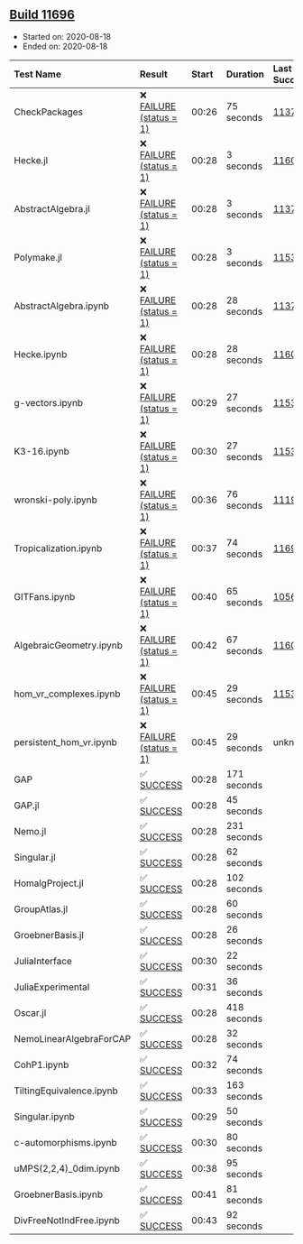## [Build 11696](https://oscarci.mathematik.uni-kl.de/job/oscar/11696/)

* Started on: 2020-08-18
* Ended on: 2020-08-18

| Test Name    | Result | Start | Duration | Last Success | First Failure |
|:-------------|:-------|:------|:---------|:-------------|:--------------|
| CheckPackages | ❌ [FAILURE (status = 1)](https://oscarci.mathematik.uni-kl.de/job/oscar/11696/artifact/logs/build-11696/CheckPackages.log) | 00:26 | 75 seconds | [11376](https://oscarci.mathematik.uni-kl.de/job/oscar/11376/) | [11377](https://oscarci.mathematik.uni-kl.de/job/oscar/11377/) |
| Hecke.jl | ❌ [FAILURE (status = 1)](https://oscarci.mathematik.uni-kl.de/job/oscar/11696/artifact/logs/build-11696/Hecke.jl.log) | 00:28 | 3 seconds | [11602](https://oscarci.mathematik.uni-kl.de/job/oscar/11602/) | [11603](https://oscarci.mathematik.uni-kl.de/job/oscar/11603/) |
| AbstractAlgebra.jl | ❌ [FAILURE (status = 1)](https://oscarci.mathematik.uni-kl.de/job/oscar/11696/artifact/logs/build-11696/AbstractAlgebra.jl.log) | 00:28 | 3 seconds | [11376](https://oscarci.mathematik.uni-kl.de/job/oscar/11376/) | [11377](https://oscarci.mathematik.uni-kl.de/job/oscar/11377/) |
| Polymake.jl | ❌ [FAILURE (status = 1)](https://oscarci.mathematik.uni-kl.de/job/oscar/11696/artifact/logs/build-11696/Polymake.jl.log) | 00:28 | 3 seconds | [11532](https://oscarci.mathematik.uni-kl.de/job/oscar/11532/) | [11533](https://oscarci.mathematik.uni-kl.de/job/oscar/11533/) |
| AbstractAlgebra.ipynb | ❌ [FAILURE (status = 1)](https://oscarci.mathematik.uni-kl.de/job/oscar/11696/artifact/logs/build-11696/AbstractAlgebra.ipynb.log) | 00:28 | 28 seconds | [11376](https://oscarci.mathematik.uni-kl.de/job/oscar/11376/) | [11377](https://oscarci.mathematik.uni-kl.de/job/oscar/11377/) |
| Hecke.ipynb | ❌ [FAILURE (status = 1)](https://oscarci.mathematik.uni-kl.de/job/oscar/11696/artifact/logs/build-11696/Hecke.ipynb.log) | 00:28 | 28 seconds | [11602](https://oscarci.mathematik.uni-kl.de/job/oscar/11602/) | [11603](https://oscarci.mathematik.uni-kl.de/job/oscar/11603/) |
| g-vectors.ipynb | ❌ [FAILURE (status = 1)](https://oscarci.mathematik.uni-kl.de/job/oscar/11696/artifact/logs/build-11696/g-vectors.ipynb.log) | 00:29 | 27 seconds | [11532](https://oscarci.mathematik.uni-kl.de/job/oscar/11532/) | [11533](https://oscarci.mathematik.uni-kl.de/job/oscar/11533/) |
| K3-16.ipynb | ❌ [FAILURE (status = 1)](https://oscarci.mathematik.uni-kl.de/job/oscar/11696/artifact/logs/build-11696/K3-16.ipynb.log) | 00:30 | 27 seconds | [11532](https://oscarci.mathematik.uni-kl.de/job/oscar/11532/) | [11533](https://oscarci.mathematik.uni-kl.de/job/oscar/11533/) |
| wronski-poly.ipynb | ❌ [FAILURE (status = 1)](https://oscarci.mathematik.uni-kl.de/job/oscar/11696/artifact/logs/build-11696/wronski-poly.ipynb.log) | 00:36 | 76 seconds | [11192](https://oscarci.mathematik.uni-kl.de/job/oscar/11192/) | [11193](https://oscarci.mathematik.uni-kl.de/job/oscar/11193/) |
| Tropicalization.ipynb | ❌ [FAILURE (status = 1)](https://oscarci.mathematik.uni-kl.de/job/oscar/11696/artifact/logs/build-11696/Tropicalization.ipynb.log) | 00:37 | 74 seconds | [11695](https://oscarci.mathematik.uni-kl.de/job/oscar/11695/) | [11696](https://oscarci.mathematik.uni-kl.de/job/oscar/11696/) |
| GITFans.ipynb | ❌ [FAILURE (status = 1)](https://oscarci.mathematik.uni-kl.de/job/oscar/11696/artifact/logs/build-11696/GITFans.ipynb.log) | 00:40 | 65 seconds | [10566](https://oscarci.mathematik.uni-kl.de/job/oscar/10566/) | [10567](https://oscarci.mathematik.uni-kl.de/job/oscar/10567/) |
| AlgebraicGeometry.ipynb | ❌ [FAILURE (status = 1)](https://oscarci.mathematik.uni-kl.de/job/oscar/11696/artifact/logs/build-11696/AlgebraicGeometry.ipynb.log) | 00:42 | 67 seconds | [11602](https://oscarci.mathematik.uni-kl.de/job/oscar/11602/) | [11603](https://oscarci.mathematik.uni-kl.de/job/oscar/11603/) |
| hom_vr_complexes.ipynb | ❌ [FAILURE (status = 1)](https://oscarci.mathematik.uni-kl.de/job/oscar/11696/artifact/logs/build-11696/hom_vr_complexes.ipynb.log) | 00:45 | 29 seconds | [11532](https://oscarci.mathematik.uni-kl.de/job/oscar/11532/) | [11533](https://oscarci.mathematik.uni-kl.de/job/oscar/11533/) |
| persistent_hom_vr.ipynb | ❌ [FAILURE (status = 1)](https://oscarci.mathematik.uni-kl.de/job/oscar/11696/artifact/logs/build-11696/persistent_hom_vr.ipynb.log) | 00:45 | 29 seconds | unknown | unknown |
| GAP | ✅ [SUCCESS](https://oscarci.mathematik.uni-kl.de/job/oscar/11696/artifact/logs/build-11696/GAP.log) | 00:28 | 171 seconds |  |  |
| GAP.jl | ✅ [SUCCESS](https://oscarci.mathematik.uni-kl.de/job/oscar/11696/artifact/logs/build-11696/GAP.jl.log) | 00:28 | 45 seconds |  |  |
| Nemo.jl | ✅ [SUCCESS](https://oscarci.mathematik.uni-kl.de/job/oscar/11696/artifact/logs/build-11696/Nemo.jl.log) | 00:28 | 231 seconds |  |  |
| Singular.jl | ✅ [SUCCESS](https://oscarci.mathematik.uni-kl.de/job/oscar/11696/artifact/logs/build-11696/Singular.jl.log) | 00:28 | 62 seconds |  |  |
| HomalgProject.jl | ✅ [SUCCESS](https://oscarci.mathematik.uni-kl.de/job/oscar/11696/artifact/logs/build-11696/HomalgProject.jl.log) | 00:28 | 102 seconds |  |  |
| GroupAtlas.jl | ✅ [SUCCESS](https://oscarci.mathematik.uni-kl.de/job/oscar/11696/artifact/logs/build-11696/GroupAtlas.jl.log) | 00:28 | 60 seconds |  |  |
| GroebnerBasis.jl | ✅ [SUCCESS](https://oscarci.mathematik.uni-kl.de/job/oscar/11696/artifact/logs/build-11696/GroebnerBasis.jl.log) | 00:28 | 26 seconds |  |  |
| JuliaInterface | ✅ [SUCCESS](https://oscarci.mathematik.uni-kl.de/job/oscar/11696/artifact/logs/build-11696/JuliaInterface.log) | 00:30 | 22 seconds |  |  |
| JuliaExperimental | ✅ [SUCCESS](https://oscarci.mathematik.uni-kl.de/job/oscar/11696/artifact/logs/build-11696/JuliaExperimental.log) | 00:31 | 36 seconds |  |  |
| Oscar.jl | ✅ [SUCCESS](https://oscarci.mathematik.uni-kl.de/job/oscar/11696/artifact/logs/build-11696/Oscar.jl.log) | 00:28 | 418 seconds |  |  |
| NemoLinearAlgebraForCAP | ✅ [SUCCESS](https://oscarci.mathematik.uni-kl.de/job/oscar/11696/artifact/logs/build-11696/NemoLinearAlgebraForCAP.log) | 00:28 | 32 seconds |  |  |
| CohP1.ipynb | ✅ [SUCCESS](https://oscarci.mathematik.uni-kl.de/job/oscar/11696/artifact/logs/build-11696/CohP1.ipynb.log) | 00:32 | 74 seconds |  |  |
| TiltingEquivalence.ipynb | ✅ [SUCCESS](https://oscarci.mathematik.uni-kl.de/job/oscar/11696/artifact/logs/build-11696/TiltingEquivalence.ipynb.log) | 00:33 | 163 seconds |  |  |
| Singular.ipynb | ✅ [SUCCESS](https://oscarci.mathematik.uni-kl.de/job/oscar/11696/artifact/logs/build-11696/Singular.ipynb.log) | 00:29 | 50 seconds |  |  |
| c-automorphisms.ipynb | ✅ [SUCCESS](https://oscarci.mathematik.uni-kl.de/job/oscar/11696/artifact/logs/build-11696/c-automorphisms.ipynb.log) | 00:30 | 80 seconds |  |  |
| uMPS(2,2,4)_0dim.ipynb | ✅ [SUCCESS](https://oscarci.mathematik.uni-kl.de/job/oscar/11696/artifact/logs/build-11696/uMPS-2-2-4-_0dim.ipynb.log) | 00:38 | 95 seconds |  |  |
| GroebnerBasis.ipynb | ✅ [SUCCESS](https://oscarci.mathematik.uni-kl.de/job/oscar/11696/artifact/logs/build-11696/GroebnerBasis.ipynb.log) | 00:41 | 81 seconds |  |  |
| DivFreeNotIndFree.ipynb | ✅ [SUCCESS](https://oscarci.mathematik.uni-kl.de/job/oscar/11696/artifact/logs/build-11696/DivFreeNotIndFree.ipynb.log) | 00:43 | 92 seconds |  |  |
